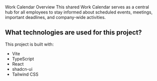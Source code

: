 Work Calendar Overview
This shared Work Calendar serves as a central hub for all employees to stay informed about scheduled events, meetings, 
important deadlines, and company-wide activities.

## What technologies are used for this project?

This project is built with:

- Vite
- TypeScript
- React
- shadcn-ui
- Tailwind CSS
